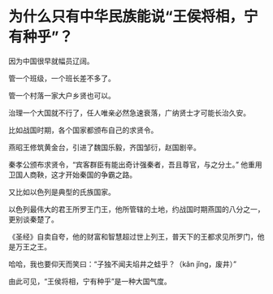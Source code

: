 # 为什么只有中华民族能说“王侯将相，宁有种乎”？

因为中国很早就幅员辽阔。



管一个班级，一个班长差不多了。

管一个村落一家大户乡贤也可以。

治理一个大国就不行了，任人唯亲必然急速衰落，广纳贤士才可能长治久安。

比如战国时期，各个国家都颁布自己的求贤令。

燕昭王修筑黄金台，引进了魏国乐毅，齐国邹衍，赵国剧辛。

秦孝公颁布求贤令，“宾客群臣有能出奇计强秦者，吾且尊官，与之分土。” 他重用卫国人商鞅，这才开始秦国的争霸之路。



又比如以色列是典型的氏族国家。

以色列最伟大的君王所罗王门王，他所管辖的土地，约战国时期燕国的八分之一，更别谈秦楚了。

《圣经》自卖自夸，他的财富和智慧超过世上列王，普天下的王都求见所罗门，他是万王之王。

哈哈，我也要仰天而笑曰：“子独不闻夫埳井之蛙乎？（kǎn jǐng，废井）”



由此可见，“王侯将相，宁有种乎”是一种大国气度。